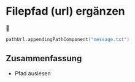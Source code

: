 # Filepfad (url) ergänzen
📑

```swift
pathUrl.appendingPathComponent("message.txt")
```

## Zusammenfassung
- Pfad auslesen

